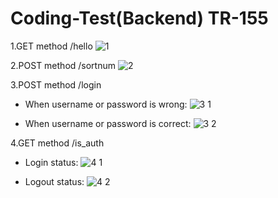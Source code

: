 # Coding-Test(Backend) TR-155

1.GET method /hello
![1](https://user-images.githubusercontent.com/46217270/198196603-c73cf23f-01f9-477c-a885-2f8b0c1ec3db.PNG)

2.POST method /sortnum
![2](https://user-images.githubusercontent.com/46217270/198196618-7e98a91c-76af-4955-b066-067bc7fa6029.PNG)

3.POST method /login
- When username or password is wrong:
![3 1](https://user-images.githubusercontent.com/46217270/198196809-ad1b68fa-2e43-4f74-84a3-a659b2cb17d3.PNG)

- When username or password is correct:
![3 2](https://user-images.githubusercontent.com/46217270/198196839-65c39e61-005f-46c7-83ea-e4cc6f0b5a39.PNG)

4.GET method /is_auth
- Login status:
![4 1](https://user-images.githubusercontent.com/46217270/198196930-289f58ad-47ba-419f-b03d-4ee8ecf5779d.PNG)

- Logout status:
![4 2](https://user-images.githubusercontent.com/46217270/198196951-93c0928f-e4f9-49dc-9a09-2ade4be8a833.PNG)

